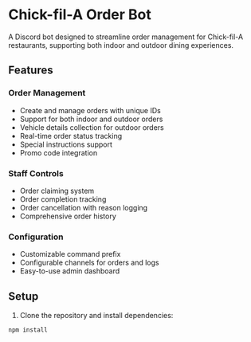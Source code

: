 # Chick-fil-A Order Bot

A Discord bot designed to streamline order management for Chick-fil-A restaurants, supporting both indoor and outdoor dining experiences.

## Features

### Order Management
- Create and manage orders with unique IDs
- Support for both indoor and outdoor orders
- Vehicle details collection for outdoor orders
- Real-time order status tracking
- Special instructions support
- Promo code integration

### Staff Controls
- Order claiming system
- Order completion tracking
- Order cancellation with reason logging
- Comprehensive order history

### Configuration
- Customizable command prefix
- Configurable channels for orders and logs
- Easy-to-use admin dashboard

## Setup

1. Clone the repository and install dependencies:
```bash
npm install